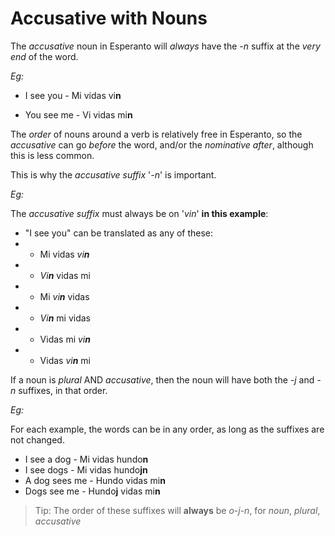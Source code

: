 # Accusative with Nouns

The _accusative_ noun in Esperanto will _always_ have the _-n_ suffix at the _very end_ of the word.

_Eg:_

- I see you - Mi vidas vi**n**

- You see me - Vi vidas mi**n**

The _order_ of nouns around a verb is relatively free in Esperanto, so the _accusative_ can go _before_ the word, and/or the _nominative_ _after_, although this is less common.

This is why the _accusative suffix_ '_-n_' is important.

_Eg:_

The _accusative suffix_ must always be on '_vin_' **in this example**:

- "I see you" can be translated as any of these:
- - Mi vidas _vi**n**_
- - _Vi**n**_ vidas mi
- - Mi _vi**n**_ vidas
- - _Vi**n**_ mi vidas
- - Vidas mi _vi**n**_
- - Vidas _vi**n**_ mi

If a noun is _plural_ AND _accusative_, then the noun will have both the _-j_ and _-n_ suffixes, in that order.

_Eg:_

For each example, the words can be in any order, as long as the suffixes are not changed.

- I see a dog - Mi vidas hundo**n**
- I see dogs - Mi vidas hundo**jn**
- A dog sees me - Hundo vidas mi**n**
- Dogs see me - Hundo**j** vidas mi**n**

> Tip: The order of these suffixes will **always** be _o_-_j_-_n_, for _noun_, _plural_, _accusative_

